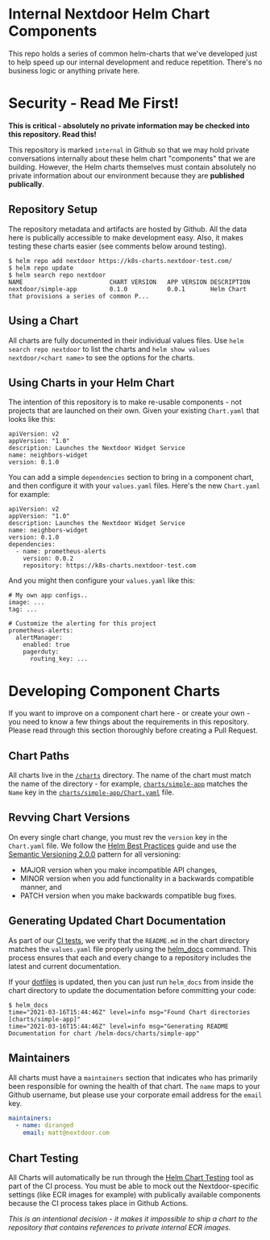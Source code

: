 # Internal Nextdoor Helm Chart Components

This repo holds a series of common helm-charts that we've developed just to
help speed up our internal development and reduce repetition. There's no
business logic or anything private here.

# Security - Read Me First!

**This is critical - absolutely no private information may be checked into this
repository. Read this!**

This repository is marked `internal` in Github so that we may hold private
conversations internally about these helm chart "components" that we are
building. However, the Helm charts themselves must contain absolutely no
private information about our environment because they are **published
publically**.

## Repository Setup

The repository metadata and artifacts are hosted by Github. All the data here
is publically accessible to make development easy. Also, it makes testing these
charts easier (see comments below around testing).

    $ helm repo add nextdoor https://k8s-charts.nextdoor-test.com/
    $ helm repo update
    $ helm search repo nextdoor
    NAME                      	CHART VERSION	APP VERSION	DESCRIPTION
    nextdoor/simple-app	        0.1.0        	0.0.1      	Helm Chart that provisions a series of common P...

## Using a Chart

All charts are fully documented in their individual values files. Use `helm
search repo nextdoor` to list the charts and `helm show values nextdoor/<chart
name>` to see the options for the charts.

## Using Charts in your Helm Chart

The intention of this repository is to make re-usable components - not projects
that are launched on their own. Given your existing `Chart.yaml` that looks like this:


    apiVersion: v2
    appVersion: "1.0"
    description: Launches the Nextdoor Widget Service
    name: neighbors-widget
    version: 0.1.0

You can add a simple `dependencies` section to bring in a component chart, and
then configure it with your `values.yaml` files. Here's the new `Chart.yaml` for example:

    apiVersion: v2
    appVersion: "1.0"
    description: Launches the Nextdoor Widget Service
    name: neighbors-widget
    version: 0.1.0
    dependencies:
      - name: prometheus-alerts
        version: 0.0.2
        repository: https://k8s-charts.nextdoor-test.com

And you might then configure your `values.yaml` like this:

    # My own app configs..
    image: ...
    tag: ...

    # Customize the alerting for this project
    prometheus-alerts:
      alertManager:
        enabled: true
        pagerduty:
          routing_key: ...

# Developing Component Charts

If you want to improve on a component chart here - or create your own - you
need to know a few things about the requirements in this repository. Please
read through this section thoroughly before creating a Pull Request.

## Chart Paths

All charts live in the [`/charts`](charts/) directory. The name of the chart
must match the name of the directory - for example,
[`charts/simple-app`](charts/simple-app) matches the `Name` key in the
[`charts/simple-app/Chart.yaml`](charts/simple-app/Chart.yaml) file.

## Revving Chart Versions

[helm_best_practices]: https://helm.sh/docs/chart_best_practices/conventions/#version-numbers
[semver2]: https://semver.org/

On every single chart change, you must rev the `version` key in the
`Chart.yaml` file. We follow the [Helm Best Practices][helm_best_practices]
guide and use the [Semantic Versioning 2.0.0][semver2] pattern for all
versioning:

  * MAJOR version when you make incompatible API changes,
  * MINOR version when you add functionality in a backwards compatible manner, and
  * PATCH version when you make backwards compatible bug fixes.

## Generating Updated Chart Documentation

[helm_docs]: https://github.com/norwoodj/helm-docs

As part of our [CI tests](.github/workflows/ci.yaml), we verify that the
`README.md` in the chart directory matches the `values.yaml` file properly
using the [helm_docs][helm_docs] command. This process ensures that each and
every change to a repository includes the latest and current documentation.

If your [dotfiles](https://github.com/Nextdoor/dotfiles.git) is updated, then
you can just run `helm_docs` from inside the chart directory to update the
documentation before committing your code:

    $ helm_docs
    time="2021-03-16T15:44:46Z" level=info msg="Found Chart directories [charts/simple-app]"
    time="2021-03-16T15:44:46Z" level=info msg="Generating README Documentation for chart /helm-docs/charts/simple-app"

## Maintainers

All charts must have a `maintainers` section that indicates who has primarily
been responsible for owning the health of that chart. The `name` maps to your
Github username, but please use your corporate email address for the `email`
key.

```yaml
maintainers:
  - name: diranged
    email: matt@nextdoor.com
```

## Chart Testing

[ct_tool]: https://github.com/helm/chart-testing

All Charts will automatically be run through the [Helm Chart Testing][ct_tool]
tool as part of the CI process. You must be able to mock out the
Nextdoor-specific settings (like ECR images for example) with publically
available components because the CI process takes place in Github Actions. 

*This is an intentional decision - it makes it impossible to ship a chart to
the repository that contains references to private internal ECR images.*
